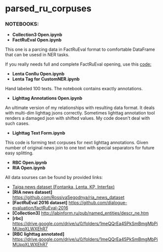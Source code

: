 # parsed_ru_corpuses



### NOTEBOOKS:
* **Collection3 Open.ipynb**
* **FactRuEval Open.ipynb**

This one is a parcing data in FactRuEval format to comfortable DataFrame that can be usesd in NER tasks.

If you really needs full and complete FactRuEval opening, use this [code:](https://github.com/bond005/deep_ner/blob/master/deep_ner/utils.py)

* **Lenta Conllu Open.ipynb**
* **Lenta Tag for CustomNER.ipynb**

Hand labeled 100 texts. The notebook contains exactly annotations.

* **Lighttag Annotations Open.ipynb**

An ultimate version of my relationships with resulting data format. It deals with multi-dim lighttag jsons correctly.
Sometimes lighttag annotation tool renders a damaged json with shifted values. My code doesn't deal with such cases.


* **Lighttag Text Form.ipynb**

This code is forming text corpuses for next lighttag annotations. Given number of original news join to one text with special separators for future easy splitting.

* **RBC Open.ipynb**
* **RIA Open.ipynb**


All data sourses can be found by provided links:

  * [Taiga news dataset (Fontanka, Lenta, KP, Interfax)](https://tatianashavrina.github.io/taiga_site/downloads)
  * **[RIA news dataset]** <https://github.com/RossiyaSegodnya/ria_news_dataset>
  * **[FactRuEval 2016 dataset]** <https://github.com/dialogue-evaluation/factRuEval-2016>
  * **[Collection3]** <http://labinform.ru/pub/named_entities/descr_ne.htm>
  * **[rbc]** <https://drive.google.com/drive/u/0/folders/1meQQrEa45PkSmBmgMbPiMUppXLWXEhR7>
  * **[RBC lighttag annotated]** <https://drive.google.com/drive/u/0/folders/1meQQrEa45PkSmBmgMbPiMUppXLWXEhR7>
  

